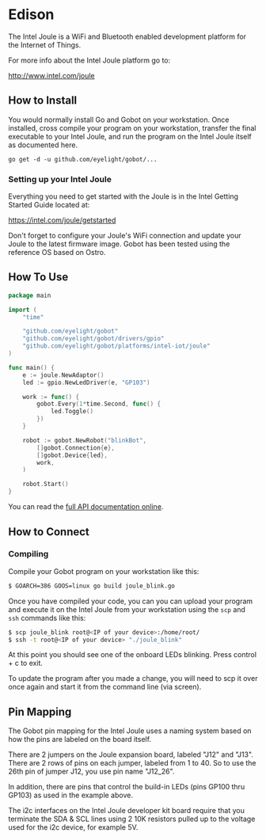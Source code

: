 # Edison

The Intel Joule is a WiFi and Bluetooth enabled development platform for the Internet of Things.

For more info about the Intel Joule platform go to:

http://www.intel.com/joule

## How to Install

You would normally install Go and Gobot on your workstation. Once installed, cross compile your program on your workstation, transfer the final executable to your Intel Joule, and run the program on the Intel Joule itself as documented here.

```
go get -d -u github.com/eyelight/gobot/...
```

### Setting up your Intel Joule

Everything you need to get started with the Joule is in the Intel Getting Started Guide located at:

https://intel.com/joule/getstarted

Don't forget to configure your Joule's WiFi connection and update your Joule to the latest firmware image. Gobot has been tested using the reference OS based on Ostro.

## How To Use


```go
package main

import (
	"time"

	"github.com/eyelight/gobot"
	"github.com/eyelight/gobot/drivers/gpio"
	"github.com/eyelight/gobot/platforms/intel-iot/joule"
)

func main() {
	e := joule.NewAdaptor()
	led := gpio.NewLedDriver(e, "GP103")

	work := func() {
		gobot.Every(1*time.Second, func() {
			led.Toggle()
		})
	}

	robot := gobot.NewRobot("blinkBot",
		[]gobot.Connection{e},
		[]gobot.Device{led},
		work,
	)

	robot.Start()
}
```

You can read the [full API documentation online](http://godoc.org/github.com/eyelight/gobot).

## How to Connect

### Compiling

Compile your Gobot program on your workstation like this:

```bash
$ GOARCH=386 GOOS=linux go build joule_blink.go
```

Once you have compiled your code, you can you can upload your program and execute it on the Intel Joule from your workstation using the `scp` and `ssh` commands like this:

```bash
$ scp joule_blink root@<IP of your device>:/home/root/
$ ssh -t root@<IP of your device> "./joule_blink"
```

At this point you should see one of the onboard LEDs blinking. Press control + c
to exit.

To update the program after you made a change, you will need to scp it
over once again and start it from the command line (via screen).

## Pin Mapping

The Gobot pin mapping for the Intel Joule uses a naming system based on how the pins are labeled on the board itself.

There are 2 jumpers on the Joule expansion board, labeled "J12" and "J13". There are 2 rows of pins on each jumper, labeled from 1 to 40. So to use the 26th pin of jumper J12, you use pin name "J12_26".

In addition, there are pins that control the build-in LEDs (pins GP100 thru GP103) as used in the example above.

The i2c interfaces on the Intel Joule developer kit board require that you terminate the SDA & SCL lines using 2 10K resistors pulled up to the voltage used for the i2c device, for example 5V.
